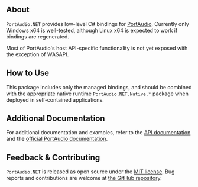 ## About

`PortAudio.NET` provides low-level C# bindings for [PortAudio](https://www.portaudio.com/). Currently only Windows x64 is well-tested, although Linux x64 is expected to work if bindings are regenerated.

Most of PortAudio's host API-specific functionality is not yet exposed with the exception of WASAPI.

## How to Use

This package includes only the managed bindings, and should be combined with the appropriate native runtime `PortAudio.NET.Native.*` package when deployed in self-contained applications.

## Additional Documentation

For additional documentation and examples, refer to the [API documentation](https://bonsai-rx.org/portaudio.net) and the [official PortAudio documentation](https://files.portaudio.com/docs/v19-doxydocs/).

## Feedback & Contributing

`PortAudio.NET` is released as open source under the [MIT license](https://licenses.nuget.org/MIT). Bug reports and contributions are welcome at [the GitHub repository](https://github.com/bonsai-rx/portaudio.net).